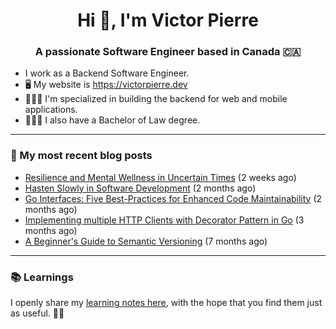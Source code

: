 <h1 align="center">Hi 👋, I'm Victor Pierre</h1>
<h3 align="center">A passionate Software Engineer based in Canada 🇨🇦</h3>

- I work as a Backend Software Engineer.
- 🖥 My website is https://victorpierre.dev
- 👨🏻‍💻 I'm specialized in building the backend for web and mobile applications.
- 👨🏻‍⚖️ I also have a Bachelor of Law degree.

---

### 📝 My most recent blog posts

- [Resilience and Mental Wellness in Uncertain Times](https://victorpierre.dev/blog/mental-health/) (2 weeks ago)
- [Hasten Slowly in Software Development](https://victorpierre.dev/blog/festina-lente/) (2 months ago)
- [Go Interfaces: Five Best-Practices for Enhanced Code Maintainability](https://victorpierre.dev/blog/five-go-interfaces-best-practices/) (2 months ago)
- [Implementing multiple HTTP Clients with Decorator Pattern in Go](https://victorpierre.dev/blog/decorator-pattern-in-go/) (3 months ago)
- [A Beginner&#39;s Guide to Semantic Versioning](https://victorpierre.dev/blog/beginners-guide-semantic-versioning/) (7 months ago)

---

### 📚 Learnings
I openly share my [learning notes here](https://victorpierre.dev/learning/), with the hope that you find them just as useful. 🙇🏻
